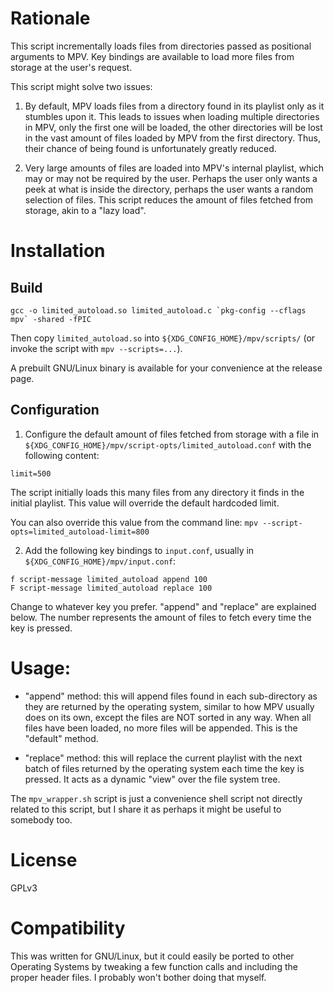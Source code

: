 # Rationale

This script incrementally loads files from directories passed as positional arguments to MPV.
Key bindings are available to load more files from storage at the user's request.

This script might solve two issues:

1. By default, MPV loads files from a directory found in its playlist only as it stumbles upon it. This leads to issues when loading multiple directories in MPV, only the first one will be loaded, the other directories will be lost in the vast amount of files loaded by MPV from the first directory. Thus, their chance of being found is unfortunately greatly reduced.

2. Very large amounts of files are loaded into MPV's internal playlist, which may or may not be required by the user. Perhaps the user only wants a peek at what is inside the directory, perhaps the user wants a random selection of files. This script reduces the amount of files fetched from storage, akin to a "lazy load".

# Installation

## Build

```
gcc -o limited_autoload.so limited_autoload.c `pkg-config --cflags mpv` -shared -fPIC
```

Then copy `limited_autoload.so` into `${XDG_CONFIG_HOME}/mpv/scripts/` (or invoke the script with `mpv --scripts=...`).

A prebuilt GNU/Linux binary is available for your convenience at the release page.

## Configuration

1. Configure the default amount of files fetched from storage with a file in `${XDG_CONFIG_HOME}/mpv/script-opts/limited_autoload.conf` with the following content:
```
limit=500
````
The script initially loads this many files from any directory it finds in the initial playlist. This value will override the default hardcoded limit.

You can also override this value from the command line: `mpv --script-opts=limited_autoload-limit=800`

2. Add the following key bindings to `input.conf`, usually in `${XDG_CONFIG_HOME}/mpv/input.conf`:
```
f script-message limited_autoload append 100
F script-message limited_autoload replace 100
```
Change to whatever key you prefer.
"append" and "replace" are explained below.
The number represents the amount of files to fetch every time the key is pressed.

# Usage:

* "append" method: this will append files found in each sub-directory as they are returned by the operating system, similar to how MPV usually does on its own, except the files are NOT sorted in any way. When all files have been loaded, no more files will be appended. This is the "default" method.

* "replace" method: this will replace the current playlist with the next batch of files returned by the operating system each time the key is pressed. It acts as a dynamic "view" over the file system tree.

The `mpv_wrapper.sh` script is just a convenience shell script not directly related to this script, but I share it as perhaps it might be useful to somebody too.

# License

GPLv3

# Compatibility

This was written for GNU/Linux, but it could easily be ported to other Operating Systems by tweaking a few function calls and including the proper header files. I probably won't bother doing that myself.